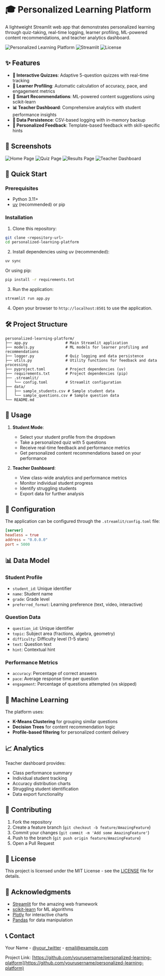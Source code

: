 # 🎓 Personalized Learning Platform

A lightweight Streamlit web app that demonstrates personalized learning through quiz-taking, real-time logging, learner profiling, ML-powered content recommendations, and teacher analytics dashboard.

![Personalized Learning Platform](https://img.shields.io/badge/python-3.11-blue)
![Streamlit](https://img.shields.io/badge/streamlit-latest-red)
![License](https://img.shields.io/badge/license-MIT-green)

## ✨ Features

- **📝 Interactive Quizzes**: Adaptive 5-question quizzes with real-time tracking
- **👤 Learner Profiling**: Automatic calculation of accuracy, pace, and engagement metrics
- **🤖 Smart Recommendations**: ML-powered content suggestions using scikit-learn
- **📊 Teacher Dashboard**: Comprehensive analytics with student performance insights
- **💾 Data Persistence**: CSV-based logging with in-memory backup
- **🎯 Personalized Feedback**: Template-based feedback with skill-specific hints

## 📸 Screenshots

![Home Page](screenshots/home.png)
![Quiz Page](screenshots/quiz.png)
![Results Page](screenshots/results.png)
![Teacher Dashboard](screenshots/dashboard.png)

## 🚀 Quick Start

### Prerequisites

- Python 3.11+
- [uv](https://github.com/astral-sh/uv) (recommended) or pip

### Installation

1. Clone this repository:
```bash
git clone <repository-url>
cd personalized-learning-platform
```

2. Install dependencies using uv (recommended):
```bash
uv sync
```

Or using pip:
```bash
pip install -r requirements.txt
```

3. Run the application:
```bash
streamlit run app.py
```

4. Open your browser to `http://localhost:8501` to use the application.

## 🛠️ Project Structure

```
personalized-learning-platform/
├── app.py                 # Main Streamlit application
├── models.py              # ML models for learner profiling and recommendations
├── logger.py              # Quiz logging and data persistence
├── utils.py               # Utility functions for feedback and data processing
├── pyproject.toml         # Project dependencies (uv)
├── requirements.txt       # Project dependencies (pip)
├── .streamlit/
│   └── config.toml        # Streamlit configuration
├── data/
│   ├── sample_students.csv # Sample student data
│   └── sample_questions.csv # Sample question data
└── README.md
```

## 🎯 Usage

1. **Student Mode**:
   - Select your student profile from the dropdown
   - Take a personalized quiz with 5 questions
   - Receive real-time feedback and performance metrics
   - Get personalized content recommendations based on your performance

2. **Teacher Dashboard**:
   - View class-wide analytics and performance metrics
   - Monitor individual student progress
   - Identify struggling students
   - Export data for further analysis

## 🔧 Configuration

The application can be configured through the `.streamlit/config.toml` file:

```toml
[server]
headless = true
address = "0.0.0.0"
port = 5000
```

## 📊 Data Model

### Student Profile
- `student_id`: Unique identifier
- `name`: Student name
- `grade`: Grade level
- `preferred_format`: Learning preference (text, video, interactive)

### Question Data
- `question_id`: Unique identifier
- `topic`: Subject area (fractions, algebra, geometry)
- `difficulty`: Difficulty level (1-5 stars)
- `text`: Question text
- `hint`: Contextual hint

### Performance Metrics
- `accuracy`: Percentage of correct answers
- `pace`: Average response time per question
- `engagement`: Percentage of questions attempted (vs skipped)

## 🤖 Machine Learning

The platform uses:
- **K-Means Clustering** for grouping similar questions
- **Decision Trees** for content recommendation logic
- **Profile-based filtering** for personalized content delivery

## 📈 Analytics

Teacher dashboard provides:
- Class performance summary
- Individual student tracking
- Accuracy distribution charts
- Struggling student identification
- Data export functionality

## 🤝 Contributing

1. Fork the repository
2. Create a feature branch (`git checkout -b feature/AmazingFeature`)
3. Commit your changes (`git commit -m 'Add some AmazingFeature'`)
4. Push to the branch (`git push origin feature/AmazingFeature`)
5. Open a Pull Request

## 📄 License

This project is licensed under the MIT License - see the [LICENSE](LICENSE) file for details.

## 🙏 Acknowledgments

- [Streamlit](https://streamlit.io/) for the amazing web framework
- [scikit-learn](https://scikit-learn.org/) for ML algorithms
- [Plotly](https://plotly.com/) for interactive charts
- [Pandas](https://pandas.pydata.org/) for data manipulation

## 📞 Contact

Your Name - [@your_twitter](https://twitter.com/your_twitter) - email@example.com

Project Link: [https://github.com/yourusername/personalized-learning-platform](https://github.com/yourusername/personalized-learning-platform)